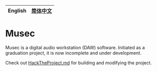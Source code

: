 | English | [简体中文](./README-zh.md) |
| ------- | -------------------------- |

# Musec

Musec is a digital audio workstation (DAW) software. Initiated as a graduation project, it is now incomplete and under development.

Check out [HackTheProject.md](./HackTheProject.md) for building and modifying the project.